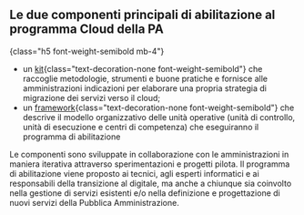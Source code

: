 ## Le due componenti principali di abilitazione al programma Cloud della PA
{class="h5 font-weight-semibold mb-4"}

- un [kit](#kit){class="text-decoration-none font-weight-semibold"} che raccoglie metodologie, strumenti e buone pratiche e fornisce alle amministrazioni indicazioni per elaborare una propria strategia di migrazione dei servizi verso il cloud;
- un [framework](#framework){class="text-decoration-none font-weight-semibold"} che descrive il modello organizzativo delle unità operative (unità di controllo, unità di esecuzione e centri di competenza) che eseguiranno il programma di abilitazione

Le componenti sono sviluppate in collaborazione con le amministrazioni in maniera iterativa attraverso sperimentazioni e progetti pilota.
Il programma di abilitazione viene proposto ai tecnici, agli esperti informatici e ai responsabili della transizione al digitale,
ma anche a chiunque sia coinvolto nella gestione di servizi esistenti e/o nella definizione e progettazione di nuovi servizi della Pubblica Amministrazione.
